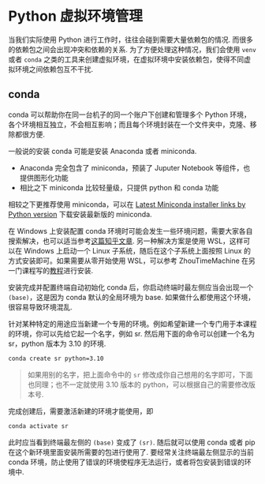 # Python 虚拟环境管理

当我们实际使用 Python 进行工作时，往往会碰到需要大量依赖包的情况. 而很多的依赖包之间会出现冲突和依赖的关系. 为了方便处理这种情况，我们会使用 `venv` 或者 `conda` 之类的工具来创建虚拟环境，在虚拟环境中安装依赖包，使得不同虚拟环境之间依赖包互不干扰.

## conda

conda 可以帮助你在同一台机子的同一个账户下创建和管理多个 Python 环境，各个环境相互独立，不会相互影响；而且每个环境封装在一个文件夹中，克隆、移除都很方便. 

一般说的安装 conda 可能是安装 Anaconda 或者 miniconda. 

- Anaconda 完全包含了 miniconda，预装了 Juputer Notebook 等组件，也提供图形化功能
- 相比之下 miniconda 比较轻量级，只提供 python 和 conda 功能

相较之下更推荐使用 miniconda，可以在 [Latest Miniconda installer links by Python version](https://docs.conda.io/projects/miniconda/en/latest/miniconda-other-installer-links.html) 下载安装最新版的 miniconda. 

在 Windows 上安装配置 conda 环境时可能会发生一些环境问题，需要大家各自搜索解决，也可以适当参考[这篇知乎文章](https://zhuanlan.zhihu.com/p/591091259). 另一种解决方案是使用 WSL，这样可以在 Windows 上启动一个 Linux 子系统，随后在这个子系统上面按照 Linux 的方式安装即可。如果需要从零开始使用 WSL，可以参考 ZhouTimeMachine 在另一门课程写的[教程](https://zhoutimemachine.github.io/2023_FPA/env/windows_lost/#wsl)进行安装. 

安装完成并配置终端自动初始化 conda 后，你启动终端时最左侧应当会出现一个 `(base)`，这是因为 conda 默认的全局环境为 base. 如果做什么都使用这个环境，很容易导致环境混乱. 

针对某种特定的用途应当新建一个专用的环境。例如希望新建一个专门用于本课程的环境，你可以先给它起一个名字，例如 sr. 然后用下面的命令可以创建一个名为 sr，python 版本为 3.10 的环境. 

```bash
conda create sr python=3.10
```

> 如果用别的名字，把上面命令中的 `sr` 修改成你自己想用的名字即可，下面也同理；也不一定就使用 3.10 版本的 python，可以根据自己的需要修改版本号.

完成创建后，需要激活新建的环境才能使用，即

```bash
conda activate sr
```

此时应当看到终端最左侧的 `(base)` 变成了 `(sr)`. 随后就可以使用 conda 或者 pip 在这个新环境里面安装所需要的包进行使用了. 要经常关注终端最左侧显示的当前 conda 环境，防止使用了错误的环境使程序无法运行，或者将包安装到错误的环境中.